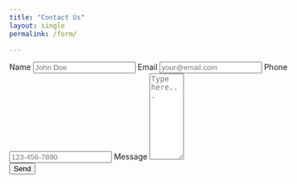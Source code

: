 ```yaml
---
title: "Contact Us"
layout: single
permalink: /form/

---
```


<form action="https://formspree.io/xgennrbv" 
method="POST">
    <label for="name">Name</label>
    <input type="text" id= "name" name="name" placeholder="John Doe" required>
    <label for="name">Email</label>
    <input type="email" id= "email" name="_replyto" placeholder="your@email.com" required>
    <label for="name">Phone</label>
    <input type="tel" id= "phone" name="phone" placeholder="123-456-7890" pattern="[0-9]{3}-[0-9]{3}-[0-9]{4}" required>
    <label for="message">Message</label>
    <textarea id="message" name="message" placeholder="Type here..." rows="10" cols="5"></textarea>
    <div class="g-recaptcha" data-sitekey="6LeKMK8ZAAAAAC4Xw8m75wJcj40ekvwaRbbJuCHP"></div>
    <label><button class="submitbtn" type="submit" value="Submit">Send</button></label>
</form>  

<script>
	window.fwSettings={
	'widget_id':65000000655
	};
	!function(){if("function"!=typeof window.FreshworksWidget){var n=function(){n.q.push(arguments)};n.q=[],window.FreshworksWidget=n}}() 
</script>
<script type='text/javascript' src='https://widget.freshworks.com/widgets/65000000655.js' async defer></script>